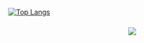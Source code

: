 [![Top Langs](https://github-readme-stats.vercel.app/api/top-langs/?username=ricfrst&theme=radical)](https://github.com/anuraghazra/github-readme-stats)


###

<div align="center">
  <img src="https://profile-counter.glitch.me/ricfrst/count.svg?"  />
</div>

###

